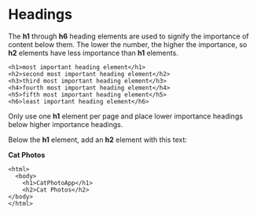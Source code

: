 # Headings
The **h1** through **h6** heading elements are used to signify the importance of content below them. The lower the number, the higher the importance, so **h2** elements have less importance than **h1** elements.

```
<h1>most important heading element</h1>
<h2>second most important heading element</h2>
<h3>third most important heading element</h3>
<h4>fourth most important heading element</h4>
<h5>fifth most important heading element</h5>
<h6>least important heading element</h6>
```
Only use one **h1** element per page and place lower importance headings below higher importance headings.

Below the **h1** element, add an **h2** element with this text:

**Cat Photos**
```
<html>
  <body>
    <h1>CatPhotoApp</h1>
    <h2>Cat Photos</h2>
</body>
</html>
```
